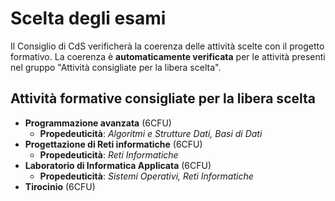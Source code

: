 # Scelta degli esami
Il Consiglio di CdS verificherà la coerenza delle attività scelte con il progetto formativo. La coerenza è **automaticamente verificata** per le attività presenti nel gruppo "Attività consigliate per la libera scelta". 

## Attività formative consigliate per la libera scelta
- **Programmazione avanzata** (6CFU)
  - **Propedeuticità**: *Algoritmi e Strutture Dati, Basi di Dati*
- **Progettazione di Reti informatiche** (6CFU)
  - **Propedeuticità**: *Reti Informatiche*
- **Laboratorio di Informatica Applicata** (6CFU)
  - **Propedeuticità**: *Sistemi Operativi, Reti Informatiche*
- **Tirocinio** (6CFU)
